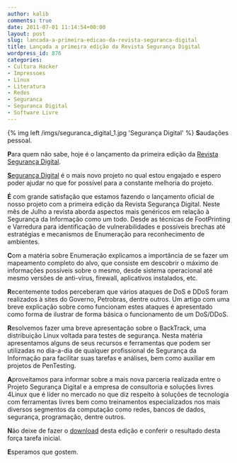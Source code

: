```yaml
---
author: kalib
comments: true
date: 2011-07-01 11:14:54+00:00
layout: post
slug: lancada-a-primeira-edicao-da-revista-seguranca-digital
title: Lançada a primeira edição da Revista Segurança Digital
wordpress_id: 876
categories:
- Cultura Hacker
- Impressoes
- Linux
- Literatura
- Redes
- Seguranca
- Seguranca Digital
- Software Livre
---
```

{% img left /imgs/seguranca_digital_1.jpg 'Segurança Digital' %}
**S**audações pessoal.

**P**ara quem não sabe, hoje é o lançamento da primeira edição da [Revista Segurança Digital](http://www.segurancadigital.info/revista/185-revistas).

[**S**egurança Digital](http://www.segurancadigital.info) é o mais novo projeto no qual estou engajado e espero poder ajudar no que for possível para a constante melhoria do projeto.

**É** com grande satisfação que estamos fazendo o lançamento oficial de nosso projeto com a primeira edição da Revista Segurança Digital. Neste mês de Julho a revista aborda aspectos mais genéricos em relação à Segurança da Informação como um todo. Desde as técnicas de FootPrinting e Varredura para identificação de vulnerabilidades e possíveis brechas até estratégias e mecanismos de Enumeração para reconhecimento de ambientes.

**C**om a matéria sobre Enumeração explicamos a importância de se fazer um mapeamento completo do alvo, que consiste em descobrir o máximo de informações possíveis sobre o mesmo, desde sistema operacional até mesmo versões de anti-vírus, firewall, aplicativos instalados, etc.

**R**ecentemente todos perceberam que vários ataques de DoS e DDoS foram realizados à sites do Governo, Petrobras, dentre outros. Um artigo com uma breve explicação sobre como funcionam estes ataques é apresentado como forma de ilustrar de forma básica o funcionamento de um DoS/DDoS.

**R**esolvemos fazer uma breve apresentação sobre o BackTrack, uma distribuição Linux voltada para testes de segurança. Nesta matéria apresentamos alguns de seus recursos e ferramentas que podem ser utilizadas no dia-a-dia de qualquer profissional de Segurança da Informação para facilitar suas tarefas e análises, bem como auxiliar em projetos de PenTesting.

**A**proveitamos para informar sobre a mais nova parceria realizada entre o Projeto Segurança Digital e a empresa de consultoria e soluções livres 4Linux que é líder no mercado no que diz respeito à soluções de tecnologia com ferramentas livres bem como treinamentos especializados nos mais diversos segmentos da computação como redes, bancos de dados, segurança, programação, dentre outros.

**N**ão deixe de fazer o [download](http://www.segurancadigital.info/revista/185-revistas) desta edição e conferir o resultado desta força tarefa inicial.

**E**speramos que gostem.